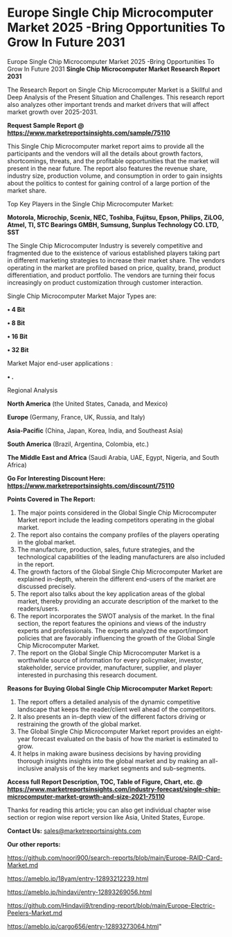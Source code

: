 # Europe Single Chip Microcomputer Market 2025 -Bring Opportunities To Grow In Future 2031
 Europe Single Chip Microcomputer Market 2025 -Bring Opportunities To Grow In Future 2031
<strong>Single Chip Microcomputer Market Research Report 2031</strong>

The Research Report on Single Chip Microcomputer Market is a Skillful and Deep Analysis of the Present Situation and Challenges. This research report also analyzes other important trends and market drivers that will affect market growth over 2025-2031.

<strong>Request Sample Report @ <a href=https://www.marketreportsinsights.com/sample/75110>https://www.marketreportsinsights.com/sample/75110</a></strong>

This Single Chip Microcomputer market report aims to provide all the participants and the vendors will all the details about growth factors, shortcomings, threats, and the profitable opportunities that the market will present in the near future. The report also features the revenue share, industry size, production volume, and consumption in order to gain insights about the politics to contest for gaining control of a large portion of the market share.

Top Key Players in the Single Chip Microcomputer Market:

<strong>Motorola, Microchip, Scenix, NEC, Toshiba, Fujitsu, Epson, Philips, ZiLOG, Atmel, TI, STC Bearings GMBH, Sumsung, Sunplus Technology CO. LTD, SST</strong>

The Single Chip Microcomputer Industry is severely competitive and fragmented due to the existence of various established players taking part in different marketing strategies to increase their market share. The vendors operating in the market are profiled based on price, quality, brand, product differentiation, and product portfolio. The vendors are turning their focus increasingly on product customization through customer interaction.

Single Chip Microcomputer Market Major Types are:

<strong>• 4 Bit

• 8 Bit

• 16 Bit

• 32 Bit</strong>

Market Major end-user applications :

<strong>• .</strong>

Regional Analysis

</u><strong><b>North America</b></strong> (the United States, Canada, and Mexico)

<strong><b>Europe </b></strong>(Germany, France, UK, Russia, and Italy)

<strong><b>Asia-Pacific</b></strong> (China, Japan, Korea, India, and Southeast Asia)

<strong><b>South America</b></strong> (Brazil, Argentina, Colombia, etc.)

<strong><b>The Middle East and Africa</b></strong> (Saudi Arabia, UAE, Egypt, Nigeria, and South Africa)

<strong>Go For Interesting Discount Here: <a href=https://www.marketreportsinsights.com/discount/75110>https://www.marketreportsinsights.com/discount/75110</a></strong>

<strong>Points Covered in The Report:</strong>
<ol>
  <li>The major points considered in the Global Single Chip Microcomputer Market report include the leading competitors operating in the global market.</li>
  <li>The report also contains the company profiles of the players operating in the global market.</li>
  <li>The manufacture, production, sales, future strategies, and the technological capabilities of the leading manufacturers are also included in the report.</li>
  <li>The growth factors of the Global Single Chip Microcomputer Market are explained in-depth, wherein the different end-users of the market are discussed precisely.</li>
  <li>The report also talks about the key application areas of the global market, thereby providing an accurate description of the market to the readers/users.</li>
  <li>The report incorporates the SWOT analysis of the market. In the final section, the report features the opinions and views of the industry experts and professionals. The experts analyzed the export/import policies that are favorably influencing the growth of the Global Single Chip Microcomputer Market.</li>
  <li>The report on the Global Single Chip Microcomputer Market is a worthwhile source of information for every policymaker, investor, stakeholder, service provider, manufacturer, supplier, and player interested in purchasing this research document.</li>
</ol>
<strong>Reasons for Buying Global Single Chip Microcomputer Market Report:</strong>

<ol>
  <li>The report offers a detailed analysis of the dynamic competitive landscape that keeps the reader/client well ahead of the competitors.</li>
  <li>It also presents an in-depth view of the different factors driving or restraining the growth of the global market.</li>
  <li>The Global Single Chip Microcomputer Market report provides an eight-year forecast evaluated on the basis of how the market is estimated to grow.</li>
  <li>It helps in making aware business decisions by having providing thorough insights insights into the global market and by making an all-inclusive analysis of the key market segments and sub-segments.</li>
</ol>
<strong>Access full Report Description, TOC, Table of Figure, Chart, etc. @ <a href=https://www.marketreportsinsights.com/industry-forecast/single-chip-microcomputer-market-growth-and-size-2021-75110>https://www.marketreportsinsights.com/industry-forecast/single-chip-microcomputer-market-growth-and-size-2021-75110</a></strong>


Thanks for reading this article; you can also get individual chapter wise section or region wise report version like Asia, United States, Europe.

<strong>Contact Us:</strong>
sales@marketreportsinsights.com

<strong>Our other reports:</strong>

<a href=https://github.com/noori900/search-reports/blob/main/Europe-RAID-Card-Market.md>https://github.com/noori900/search-reports/blob/main/Europe-RAID-Card-Market.md</a>

<a href=https://ameblo.jp/18yam/entry-12893212239.html>https://ameblo.jp/18yam/entry-12893212239.html</a>

<a href=https://ameblo.jp/hindavi/entry-12893269056.html>https://ameblo.jp/hindavi/entry-12893269056.html</a>

<a href=https://github.com/Hindavii9/trending-report/blob/main/Europe-Electric-Peelers-Market.md>https://github.com/Hindavii9/trending-report/blob/main/Europe-Electric-Peelers-Market.md</a>

<a href=https://ameblo.jp/cargo656/entry-12893273064.html>https://ameblo.jp/cargo656/entry-12893273064.html</a>"
